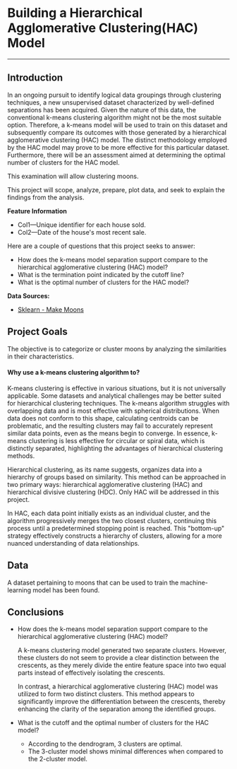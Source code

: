 # Building a Hierarchical Agglomerative Clustering(HAC) Model


---

## Introduction
In an ongoing pursuit to identify logical data groupings through clustering techniques, a new unsupervised dataset characterized by well-defined separations has been acquired. Given the nature of this data, the conventional k-means clustering algorithm might not be the most suitable option. Therefore, a k-means model will be used to train  on this dataset and subsequently compare its outcomes with those generated by a hierarchical agglomerative clustering (HAC) model. The distinct methodology employed by the HAC model may prove to be more effective for this particular dataset. Furthermore, there will be an assessment aimed at determining the optimal number of clusters for the HAC model.


This examination will allow clustering moons.

This project will scope, analyze, prepare, plot data, and seek to explain the findings from the analysis.

**Feature Information**

- Col1—Unique identifier for each house sold.
- Col2—Date of the house's most recent sale.

  
Here are a couple of questions that this project seeks to answer:

- How does the k-means model separation support compare to the hierarchical agglomerative clustering (HAC) model?
- What is the termination point indicated by the cutoff line?
- What is the optimal number of clusters for the HAC model?



**Data Sources:**
- [Sklearn - Make Moons](https://scikit-learn.org/stable/modules/generated/sklearn.datasets.make_moons.html)



## Project Goals
The objective is to categorize or cluster moons by analyzing the similarities in their characteristics.

#### Why use a k-means clustering algorithm to?
K-means clustering is effective in various situations, but it is not universally applicable. Some datasets and analytical challenges may be better suited for hierarchical clustering techniques. The k-means algorithm struggles with overlapping data and is most effective with spherical distributions. When data does not conform to this shape, calculating centroids can be problematic, and the resulting clusters may fail to accurately represent similar data points, even as the means begin to converge. In essence, k-means clustering is less effective for circular or spiral data, which is distinctly separated, highlighting the advantages of hierarchical clustering methods.

Hierarchical clustering, as its name suggests, organizes data into a hierarchy of groups based on similarity. This method can be approached in two primary ways: hierarchical agglomerative clustering (HAC) and hierarchical divisive clustering (HDC). Only HAC will be addressed in this project. 

In HAC, each data point initially exists as an individual cluster, and the algorithm progressively merges the two closest clusters, continuing this process until a predetermined stopping point is reached. This "bottom-up" strategy effectively constructs a hierarchy of clusters, allowing for a more nuanced understanding of data relationships.


## Data
A dataset pertaining to moons that can be used to train the machine-learning model has been found. 


## Conclusions


- How does the k-means model separation support compare to the hierarchical agglomerative clustering (HAC) model?
  
    A k-means clustering model generated two separate clusters. However, these clusters do not seem to provide a clear distinction between the crescents, as they merely divide the entire feature space into two equal parts instead of effectively isolating the crescents.

    In contrast, a hierarchical agglomerative clustering (HAC) model was utilized to form two distinct clusters. This method appears to significantly improve the differentiation between the crescents, thereby enhancing the clarity of the separation among the identified groups.
  
- What is the cutoff and the optimal number of clusters for the HAC model?

    - According to the dendrogram, 3 clusters are optimal.
    - The 3-cluster model shows minimal differences when compared to the 2-cluster model.
